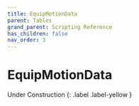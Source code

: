 ```yaml
---
title: EquipMotionData
parent: Tables
grand_parent: Scripting Reference
has_children: false
nav_order: 3
---
```


# EquipMotionData
Under Construction
{: .label .label-yellow }